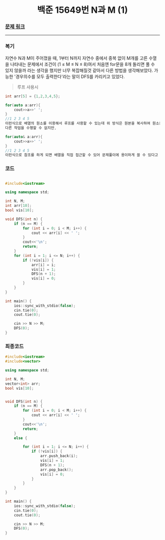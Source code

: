 <h1 align = "center">백준 15649번 N과 M (1)</h1>

### [문제 링크](https://www.acmicpc.net/problem/15649 "15649번 N과 M (1)")
---

### 복기
자연수 N과 M이 주어졌을 때, 1부터 N까지 자연수 중에서 중복 없이 M개를 고른 수열을 나타내는 문제에서 조건이 (1 ≤ M ≤ N ≤ 8)여서 처음엔 for문을 8개 돌리면 풀 수 있지 않을까 라는 생각을 했지만 너무 복잡해질것 같아서 다른 방법을 생각해보았다.
가능한 '경우의수를 모두 출력한다'라는 말이 DFS를 카리키고 있었다.

> 루프 사용시 

```cpp
int arr[5] = {1,2,3,4,5};

for(auto a:arr){
	cout>>a>>' ';
}
//1 2 3 4 5
이런식으로 배열의 원소를 이용해서 루프를 사용할 수 있는데 위 방식은 원본을 복사하여 원소를 가져오는것이라 출력 이외에
다른 작업을 수행할 수 없지만,

for(auto& a:arr){
	cout>>a>>' ';
}
//1 2 3 4 5
이런식으로 참조를 하게 되면 배열을 직접 접근할 수 있어 문제풀이에 용이하게 쓸 수 있다고 생각한다.
```
### 코드
```cpp

#include<iostream>

using namespace std;

int N, M;
int arr[10];
bool vis[10];

void DFS(int n) {
	if (n == M) {
		for (int i = 0; i < M; i++) {
			cout << arr[i] << ' ';
		}
		cout<<'\n';
		return;
	}
	for (int i = 1; i <= N; i++) {
		if (!vis[i]) {
			arr[i] = i;
			vis[i] = 1;
			DFS(n + 1);
			vis[i] = 0;
		}
	}
}

int main() {
	ios::sync_with_stdio(false);
	cin.tie(0);
	cout.tie(0);

	cin >> N >> M;
	DFS(0);
}
```
### 최종코드
```cpp
#include<iostream>
#include<vector>

using namespace std;

int N, M;
vector<int> arr;
bool vis[10];


void DFS(int n) {
	if (n == M) {
		for (int i = 0; i < M; i++) {
			cout << arr[i] << ' ';
		}
		cout<<'\n';
		return;
	}
	else {

		for (int i = 1; i <= N; i++) {
			if (!vis[i]) {
				arr.push_back(i);
				vis[i] = 1;
				DFS(n + 1);
				arr.pop_back();
				vis[i] = 0;
			}
		}
	}
}

int main() {
	ios::sync_with_stdio(false);
	cin.tie(0);
	cout.tie(0);

	cin >> N >> M;
	DFS(0);
}
```



